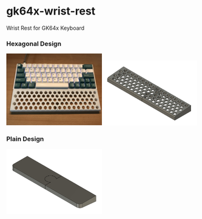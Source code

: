 # gk64x-wrist-rest
Wrist Rest for GK64x Keyboard
### Hexagonal Design  
<p float="left">
  <img src="img/hexagon_demo.jpg" width="50%"/>
  <img src="img/hexagon_model.jpg" width="49%"/>
</p>  

### Plain Design  
<img src="img/plain_model.jpg" width="50%"/>

